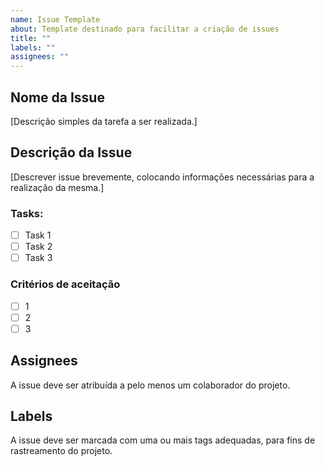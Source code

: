 ```yaml
---
name: Issue Template
about: Template destinado para facilitar a criação de issues
title: ""
labels: ""
assignees: ""
---
```


## Nome da Issue

[Descrição simples da tarefa a ser realizada.]

## Descrição da Issue

[Descrever issue brevemente, colocando informações necessárias para a realização da mesma.]

### Tasks:

- [ ] Task 1
- [ ] Task 2
- [ ] Task 3

### Critérios de aceitação

- [ ] 1
- [ ] 2
- [ ] 3

## Assignees

A issue deve ser atribuída a pelo menos um colaborador do projeto.

## Labels

A issue deve ser marcada com uma ou mais tags adequadas, para fins de rastreamento do projeto.
